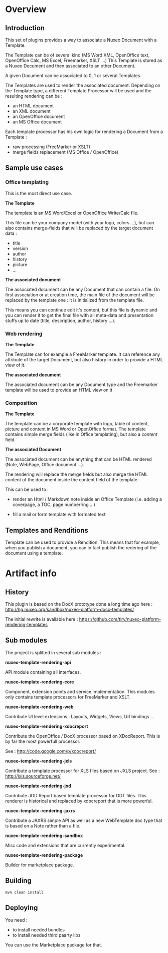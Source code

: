 
# Overview

## Introduction

This set of plugins provides a way to associate a Nuxeo Document with a Template.

The Template can be of several kind (MS Word XML, OpenOffice text, OpenOffice Calc, MS Excel, Freemarker, XSLT ...)
This Template is stored as a Nuxeo Document and then associated to an other Document.

A given Document can be associated to 0, 1 or several Templates.

The Templates are used to render the associated document.
Depending on the Template type, a different Template Processor will be used and the resulting rendering can be :

 - an HTML document
 - an XML document
 - an OpenOffice document
 - an MS Office document

Each template processor has his own logic for rendering a Document from a Template :

 - raw processing (FreeMarker or XSLT)
 - merge fields replacement (MS Office / OpenOffice)

## Sample use cases 

### Office templating

This is the most direct use case.

**The Template**

The template is an MS Word/Excel or OpenOffice Write/Calc file.

This file can be your company model (with your logo, colors ...), but can also contains merge-fields that will be replaced by the target document data :

 - title
 - version
 - author
 - history
 - picture
 - ...

**The associated document**

The associated document can be any Document that can contain a file.
On first association or at creation time, the main file of the document will be replaced by the template one : it is initialized from the template file.

This means you can continue edit it's content, but this file is dynamic and you can render it to get the final file with all meta-data and presentation stuffs up to date (title, description, author, history ...).

### Web rendering

**The Template**

The Template can for example a FreeMarker template.
It can reference any attribute of the target Document, but also history in order to provide a HTML view of it.

**The associated document**

The associated document can be any Document type and the Freemarker template will be used to provide an HTML view on it 

### Composition

**The Template**

The template can be a corporate template with logo, table of content, picture and content in MS Word or OpenOffice format.
The template contains simple merge fields (like in Office templating), but also a *content* field.

**The associated Document**

The associated document can be anything that can be HTML rendered (Note, WebPage, Office document ...).

The rendering will replace the merge fields but also merge the HTML content of the document inside the content field of the template.

This can be used to :

 - render an Html / Markdown note inside an Office Template 
   (i.e. adding a coverpage, a TOC, page numberring ...)

 - fill a mail or form template with formated text

## Templates and Renditions

Template can be used to provide a Rendition.
This means that for example, when you publish a document, you can in fact publish the redering of the document using a template.

# Artifact info

## History

This plugin is based on the DocX prototype done a long time ago here : http://hg.nuxeo.org/sandbox/nuxeo-platform-docx-templates/

The initial rewrite is available here : https://github.com/tiry/nuxeo-platform-rendering-templates

## Sub modules

The project is splitted in several sub modules :

**nuxeo-template-rendering-api**

API module containing all interfaces.

**nuxeo-template-rendering-core**

Component, extension points and service implementation.
This modules only contains template processors for FreeMarker and XSLT.

**nuxeo-template-rendering-web**

Contribute UI level extensions : Layouts, Widgets, Views, Url bindings ...

**nuxeo-template-rendering-xdocreport**

Contribute the OpenOffice / DocX processor based on XDocReport.
This is by far the most powerfull processor.

See : http://code.google.com/p/xdocreport/

**nuxeo-template-rendering-jxls**

Contribute a template processor for XLS files based on JXLS project.
See : http://jxls.sourceforge.net/

**nuxeo-template-rendering-jod**

Contribute JOD Report based template processor for ODT files.
This renderer is historical and replaced by xdocreport that is more powerful.

**nuxeo-template-rendering-jaxrs**

Contribute a JAXRS simple API as well as a new WebTemplate doc type that is based on a Note rather than a file.

**nuxeo-template-rendering-sandbox**

Misc code and extensions that are currently experimental.

**nuxeo-template-rendering-package**

Builder for marketplace package.

## Building

	mvn clean install

## Deploying

You need :

 - to install needed bundles
 - to install needed third paarty libs

You can use the Marketplace package for that.

	

